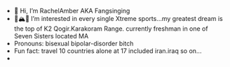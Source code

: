 - 👋 Hi, I’m  RachelAmber AKA Fangsinging
- 🧗🏔️🤿 I’m interested in every single Xtreme sports...my greatest dream is the top of K2 Qogir.Karakoram Range.
  currently freshman in one of Seven Sisters located MA
- Pronouns: bisexual bipolar-disorder bitch
- Fun fact: travel 10 countries alone at 17 included iran.iraq so on...
- 

<!---
RachelamberJoe/RachelamberJoe is a ✨ special ✨ repository because its `README.md` (this file) appears on your GitHub profile.
You can click the Preview link to take a look at your changes.
--->
